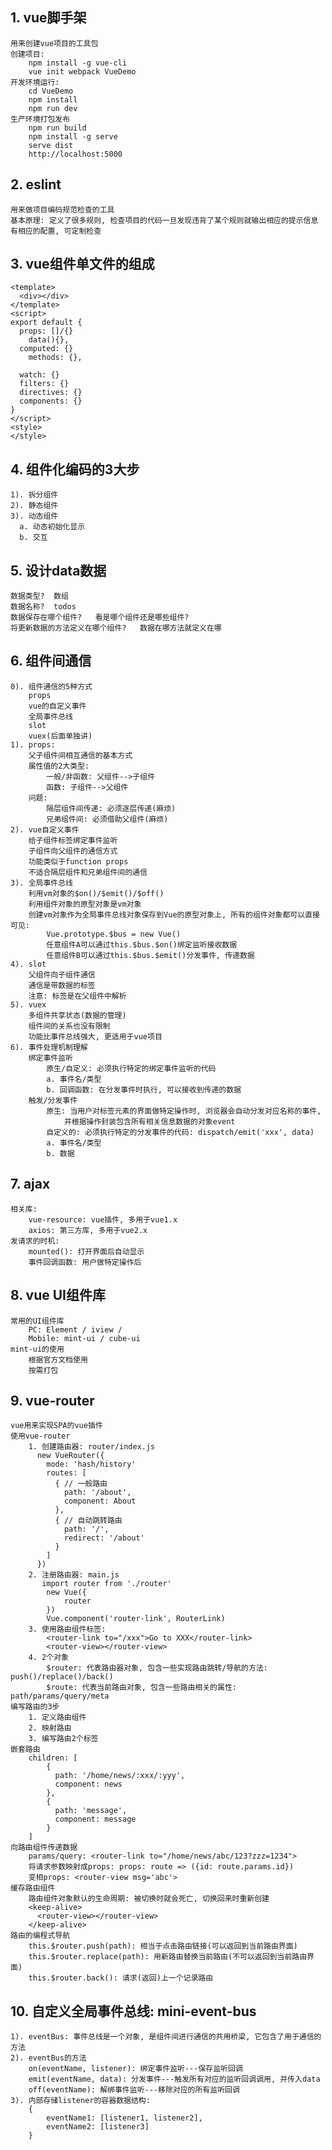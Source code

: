 ## 1. vue脚手架
    用来创建vue项目的工具包
    创建项目:
        npm install -g vue-cli
        vue init webpack VueDemo
    开发环境运行:
        cd VueDemo
        npm install
        npm run dev
    生产环境打包发布
        npm run build
        npm install -g serve
        serve dist
        http://localhost:5000


## 2. eslint
    用来做项目编码规范检查的工具
    基本原理: 定义了很多规则, 检查项目的代码一旦发现违背了某个规则就输出相应的提示信息
    有相应的配置, 可定制检查

## 3. vue组件单文件的组成
    <template>
      <div></div>
    </template>
    <script>
    export default {
      props: []/{}
        data(){},
      computed: {}
        methods: {},

      watch: {}
      filters: {}
      directives: {}
      components: {}
    }
    </script>
    <style>
    </style>

## 4. 组件化编码的3大步
    1). 拆分组件
    2). 静态组件
    3). 动态组件
      a. 动态初始化显示
      b. 交互

## 5. 设计data数据
    数据类型?  数组
    数据名称?  todos
    数据保存在哪个组件?   看是哪个组件还是哪些组件?
    将更新数据的方法定义在哪个组件?   数据在哪方法就定义在哪

## 6. 组件间通信
    0). 组件通信的5种方式
        props
        vue的自定义事件
        全局事件总线
        slot
        vuex(后面单独讲)
    1). props:
        父子组件间相互通信的基本方式
        属性值的2大类型:
            一般/非函数: 父组件-->子组件
            函数: 子组件-->父组件
        问题:
            隔层组件间传递: 必须逐层传递(麻烦)
            兄弟组件间: 必须借助父组件(麻烦)
    2). vue自定义事件
        给子组件标签绑定事件监听
        子组件向父组件的通信方式
        功能类似于function props
        不适合隔层组件和兄弟组件间的通信
    3). 全局事件总线
        利用vm对象的$on()/$emit()/$off()
        利用组件对象的原型对象是vm对象
        创建vm对象作为全局事件总线对象保存到Vue的原型对象上, 所有的组件对象都可以直接可见:
            Vue.prototype.$bus = new Vue()
            任意组件A可以通过this.$bus.$on()绑定监听接收数据
            任意组件B可以通过this.$bus.$emit()分发事件, 传递数据
    4). slot
        父组件向子组件通信
        通信是带数据的标签
        注意: 标签是在父组件中解析
    5). vuex
        多组件共享状态(数据的管理)
        组件间的关系也没有限制
        功能比事件总线强大, 更适用于vue项目
    6). 事件处理机制理解
        绑定事件监听
            原生/自定义: 必须执行特定的绑定事件监听的代码
            a. 事件名/类型
            b. 回调函数: 在分发事件时执行, 可以接收到传递的数据
        触发/分发事件
            原生: 当用户对标签元素的界面做特定操作时, 浏览器会自动分发对应名称的事件, 
                并根据操作封装包含所有相关信息数据的对象event
            自定义的: 必须执行特定的分发事件的代码: dispatch/emit('xxx', data)
            a. 事件名/类型
            b. 数据
## 7. ajax
    相关库:
        vue-resource: vue插件, 多用于vue1.x
        axios: 第三方库, 多用于vue2.x
    发请求的时机:
        mounted(): 打开界面后自动显示
        事件回调函数: 用户做特定操作后

## 8. vue UI组件库
    常用的UI组件库
        PC: Element / iview /
        Mobile: mint-ui / cube-ui
    mint-ui的使用
        根据官方文档使用
        按需打包

## 9. vue-router
    vue用来实现SPA的vue插件
    使用vue-router
        1. 创建路由器: router/index.js
          new VueRouter({
            mode: 'hash/history'
            routes: [
              { // 一般路由
                path: '/about',
                component: About
              },
              { // 自动跳转路由
                path: '/',
                redirect: '/about'
              }
            ]
          })
        2. 注册路由器: main.js
           import router from './router'
           	new Vue({
           		router
           	})
            Vue.component('router-link', RouterLink)
        3. 使用路由组件标签:
           	<router-link to="/xxx">Go to XXX</router-link>
           	<router-view></router-view>
        4. 2个对象
            $router: 代表路由器对象, 包含一些实现路由跳转/导航的方法: push()/replace()/back()
            $route: 代表当前路由对象, 包含一些路由相关的属性: path/params/query/meta
    编写路由的3步
        1. 定义路由组件
        2. 映射路由
        3. 编写路由2个标签
    嵌套路由
        children: [
            {
              path: '/home/news/:xxx/:yyy',
              component: news
            },
            {
              path: 'message',
              component: message
            }
        ]
    向路由组件传递数据
        params/query: <router-link to="/home/news/abc/123?zzz=1234">
        将请求参数映射成props: props: route => ({id: route.params.id})
        变相props: <router-view msg='abc'>
    缓存路由组件
        路由组件对象默认的生命周期: 被切换时就会死亡, 切换回来时重新创建
        <keep-alive>
          <router-view></router-view>
        </keep-alive>
    路由的编程式导航
        this.$router.push(path): 相当于点击路由链接(可以返回到当前路由界面)
        this.$router.replace(path): 用新路由替换当前路由(不可以返回到当前路由界面)
        this.$router.back(): 请求(返回)上一个记录路由

## 10. 自定义全局事件总线: mini-event-bus
	1). eventBus: 事件总线是一个对象, 是组件间进行通信的共用桥梁, 它包含了用于通信的方法
	2). eventBus的方法
		on(eventName, listener): 绑定事件监听---保存监听回调
		emit(eventName, data): 分发事件---触发所有对应的监听回调调用, 并传入data
		off(eventName): 解绑事件监听---移除对应的所有监听回调
	3). 内部存储listener的容器数据结构:
		{
			eventName1: [listener1, listener2],
			eventName2: [listener3]
		}
